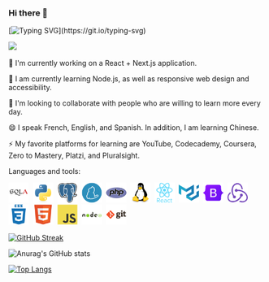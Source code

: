 ### Hi there 👋

[![Typing SVG](https://readme-typing-svg.demolab.com?font=Fira+Code&weight=600&pause=1000&color=F7569D&width=435&lines=I+learn+something+new+every+day.)](https://git.io/typing-svg)

![](https://komarev.com/ghpvc/?username=Alejandroq12&color=green&style=flat-square)


<!--
**Alejandroq12/Alejandroq12** is a ✨ _special_ ✨ repository because its `README.md` (this file) appears on your GitHub profile.

Here are some ideas to get you started:
- 📫 How to reach me: ...
-->

🔭 I'm currently working on a React + Next.js application.

🌱 I am currently learning Node.js, as well as responsive web design and accessibility. 

👯 I'm looking to collaborate with people who are willing to learn more every day.

😄 I speak French, English, and Spanish. In addition, I am learning Chinese.

⚡ My favorite platforms for learning are YouTube, Codecademy, Coursera, Zero to Mastery, Platzi, and Pluralsight.

Languages and tools:
<div> 
  <img src="https://github.com/devicons/devicon/blob/master/icons/sqlalchemy/sqlalchemy-original.svg" title="SQLAlchemy" alt="SQLAlchemy" width="40" height="40"/>&nbsp;
  <img src="https://github.com/devicons/devicon/blob/master/icons/python/python-original.svg" title="Python" alt="Python" width="40" height="40"/>&nbsp;
  <img src="https://github.com/devicons/devicon/blob/master/icons/postgresql/postgresql-original.svg" title="Postgresql" alt="Postgresql" width="40" height="40"/>&nbsp;
  <img src="https://github.com/devicons/devicon/blob/master/icons/yarn/yarn-original.svg" title="Yarn" alt="Yarn" width="40" height="40"/>&nbsp;
  <img src="https://github.com/devicons/devicon/blob/master/icons/php/php-original.svg" title="PHP" alt="PHP" width="40" height="40"/>&nbsp;
  <img src="https://github.com/devicons/devicon/blob/master/icons/linux/linux-original.svg" title="Linux" alt="React" width="40" height="40"/>&nbsp;
  <img src="https://github.com/devicons/devicon/blob/master/icons/react/react-original-wordmark.svg" title="React" alt="React" width="40" height="40"/>&nbsp;
  <img src="https://github.com/devicons/devicon/blob/master/icons/materialui/materialui-original.svg" title="Material UI" alt="Material UI" width="40" height="40"/>&nbsp;
  <img src="https://github.com/devicons/devicon/blob/master/icons/bootstrap/bootstrap-original.svg" title="Bootstrap" alt="Material UI" width="40" height="40"/>&nbsp;
  <img src="https://github.com/devicons/devicon/blob/master/icons/redux/redux-original.svg" title="Redux" alt="Redux " width="40" height="40"/>&nbsp;
  <img src="https://github.com/devicons/devicon/blob/master/icons/css3/css3-plain-wordmark.svg"  title="CSS3" alt="CSS" width="40" height="40"/>&nbsp;
  <img src="https://github.com/devicons/devicon/blob/master/icons/html5/html5-original.svg" title="HTML5" alt="HTML" width="40" height="40"/>&nbsp;
  <img src="https://github.com/devicons/devicon/blob/master/icons/javascript/javascript-original.svg" title="JavaScript" alt="JavaScript" width="40" height="40"/>&nbsp;  <img src="https://github.com/devicons/devicon/blob/master/icons/nodejs/nodejs-original-wordmark.svg" title="NodeJS" alt="NodeJS" width="40" height="40"/>&nbsp;
  <img src="https://github.com/devicons/devicon/blob/master/icons/git/git-original-wordmark.svg" title="Git" **alt="Git" width="40" height="40"/>
</div>

[![GitHub Streak](https://streak-stats.demolab.com?user=Alejandroq12&theme=highcontrast)](https://git.io/streak-stats)

![Anurag's GitHub stats](https://github-readme-stats-git-masterrstaa-rickstaa.vercel.app/api?username=Alejandroq12&count_private=true&theme=radical)

[![Top Langs](https://github-readme-stats-git-masterrstaa-rickstaa.vercel.app/api/top-langs/?username=Alejandroq12&layout=compact)](https://github.com/anuraghazra/github-readme-stats)


